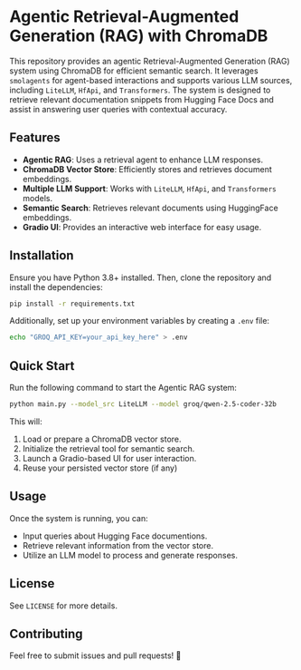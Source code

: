 # Agentic Retrieval-Augmented Generation (RAG) with ChromaDB

This repository provides an agentic Retrieval-Augmented Generation (RAG) system using ChromaDB for efficient semantic search. It leverages `smolagents` for agent-based interactions and supports various LLM sources, including `LiteLLM`, `HfApi`, and `Transformers`. The system is designed to retrieve relevant documentation snippets from Hugging Face Docs and assist in answering user queries with contextual accuracy.

## Features
- **Agentic RAG**: Uses a retrieval agent to enhance LLM responses.
- **ChromaDB Vector Store**: Efficiently stores and retrieves document embeddings.
- **Multiple LLM Support**: Works with `LiteLLM`, `HfApi`, and `Transformers` models.
- **Semantic Search**: Retrieves relevant documents using HuggingFace embeddings.
- **Gradio UI**: Provides an interactive web interface for easy usage.

## Installation
Ensure you have Python 3.8+ installed. Then, clone the repository and install the dependencies:

```bash
pip install -r requirements.txt
```

Additionally, set up your environment variables by creating a `.env` file:

```bash
echo "GROQ_API_KEY=your_api_key_here" > .env
```

## Quick Start
Run the following command to start the Agentic RAG system:

```bash
python main.py --model_src LiteLLM --model groq/qwen-2.5-coder-32b
```

This will:
1. Load or prepare a ChromaDB vector store.
2. Initialize the retrieval tool for semantic search.
3. Launch a Gradio-based UI for user interaction.
4. Reuse your persisted vector store (if any)

## Usage
Once the system is running, you can:
- Input queries about Hugging Face documentions.
- Retrieve relevant information from the vector store.
- Utilize an LLM model to process and generate responses.


## License
See `LICENSE` for more details.

## Contributing
Feel free to submit issues and pull requests! 🚀

